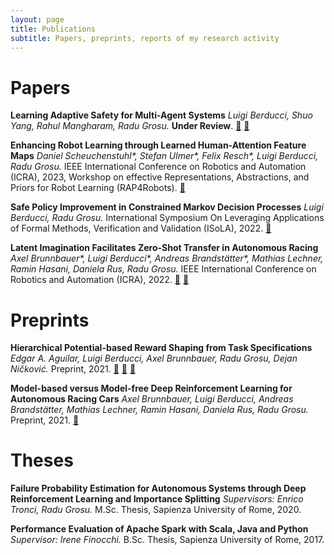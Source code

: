 ```yaml
---
layout: page
title: Publications
subtitle: Papers, preprints, reports of my research activity
---
```

# Papers

**Learning Adaptive Safety for Multi-Agent Systems**
*Luigi Berducci, Shuo Yang, Rahul Mangharam, Radu Grosu.*
**Under Review**. 
[:page_facing_up:](https://arxiv.org/abs/2309.10657) 
[:movie_camera:](https://youtu.be/NDOsWzt1xWo?si=C5kRe47P6TYrKI4J)

**Enhancing Robot Learning through Learned Human-Attention Feature Maps**
*Daniel Scheuchenstuhl\*, Stefan Ulmer\*, Felix Resch\*, Luigi Berducci, Radu Grosu.*
IEEE International Conference on Robotics and Automation (ICRA), 2023, 
Workshop on effective Representations, Abstractions, and Priors for Robot Learning (RAP4Robots).
[:page_facing_up:](https://arxiv.org/abs/2308.15327v1)

**Safe Policy Improvement in Constrained Markov Decision Processes**
*Luigi Berducci, Radu Grosu.*
International Symposium On Leveraging Applications of Formal Methods, Verification and Validation (ISoLA), 2022.
[:page_facing_up:](https://arxiv.org/abs/2210.11259)

**Latent Imagination Facilitates Zero-Shot Transfer in Autonomous Racing**
*Axel Brunnbauer\*, Luigi Berducci\*, Andreas Brandstätter\*, Mathias Lechner, Ramin Hasani, Daniela Rus, Radu Grosu.*
IEEE International Conference on Robotics and Automation (ICRA), 2022. 
[:page_facing_up:](https://arxiv.org/abs/2103.04909) 
[:movie_camera:](https://www.youtube.com/watch?v=IlN3vJxC30w)


# Preprints

**Hierarchical Potential-based Reward Shaping from Task Specifications**
*Edgar A. Aguilar, Luigi Berducci, Axel Brunnbauer, Radu Grosu, Dejan Ničković.*
Preprint, 2021. 
[:link:](https://sites.google.com/view/hprewardshaping/)
[:page_facing_up:](https://arxiv.org/abs/2110.02792)
[:movie_camera:](https://www.youtube.com/watch?v=FbDVjWtRwrE)

**Model-based versus Model-free Deep Reinforcement Learning for Autonomous Racing Cars**
*Axel Brunnbauer, Luigi Berducci, Andreas Brandstätter, Mathias Lechner, Ramin Hasani, Daniela Rus, Radu Grosu.*
Preprint, 2021. 
[:page_facing_up:](https://arxiv.org/abs/2103.04909)


# Theses
**Failure Probability Estimation for Autonomous Systems through Deep Reinforcement Learning and Importance Splitting**
*Supervisors: Enrico Tronci, Radu Grosu.*
M.Sc. Thesis, Sapienza University of Rome, 2020.

**Performance Evaluation of Apache Spark with Scala, Java and Python**
*Supervisor: Irene Finocchi.*
B.Sc. Thesis, Sapienza University of Rome, 2017.
